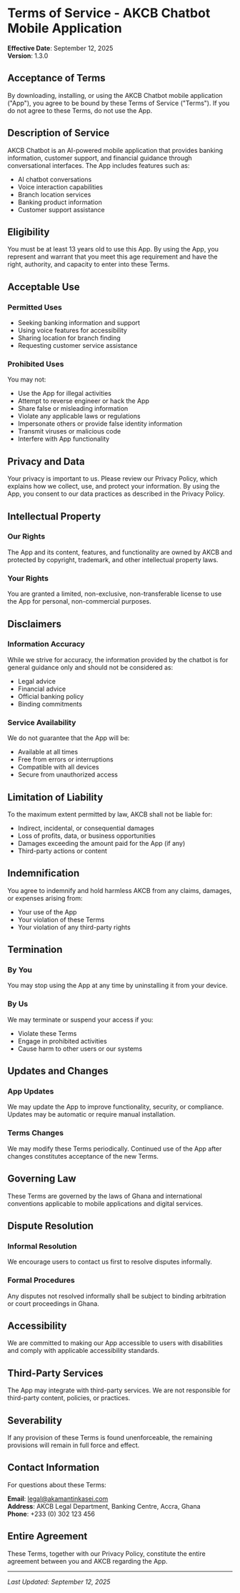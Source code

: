 # Terms of Service - AKCB Chatbot Mobile Application

**Effective Date**: September 12, 2025  
**Version**: 1.3.0

## Acceptance of Terms

By downloading, installing, or using the AKCB Chatbot mobile application ("App"), you agree to be bound by these Terms of Service ("Terms"). If you do not agree to these Terms, do not use the App.

## Description of Service

AKCB Chatbot is an AI-powered mobile application that provides banking information, customer support, and financial guidance through conversational interfaces. The App includes features such as:

- AI chatbot conversations
- Voice interaction capabilities
- Branch location services
- Banking product information
- Customer support assistance

## Eligibility

You must be at least 13 years old to use this App. By using the App, you represent and warrant that you meet this age requirement and have the right, authority, and capacity to enter into these Terms.

## Acceptable Use

### Permitted Uses
- Seeking banking information and support
- Using voice features for accessibility
- Sharing location for branch finding
- Requesting customer service assistance

### Prohibited Uses
You may not:
- Use the App for illegal activities
- Attempt to reverse engineer or hack the App
- Share false or misleading information
- Violate any applicable laws or regulations
- Impersonate others or provide false identity information
- Transmit viruses or malicious code
- Interfere with App functionality

## Privacy and Data

Your privacy is important to us. Please review our Privacy Policy, which explains how we collect, use, and protect your information. By using the App, you consent to our data practices as described in the Privacy Policy.

## Intellectual Property

### Our Rights
The App and its content, features, and functionality are owned by AKCB and protected by copyright, trademark, and other intellectual property laws.

### Your Rights
You are granted a limited, non-exclusive, non-transferable license to use the App for personal, non-commercial purposes.

## Disclaimers

### Information Accuracy
While we strive for accuracy, the information provided by the chatbot is for general guidance only and should not be considered as:
- Legal advice
- Financial advice
- Official banking policy
- Binding commitments

### Service Availability
We do not guarantee that the App will be:
- Available at all times
- Free from errors or interruptions
- Compatible with all devices
- Secure from unauthorized access

## Limitation of Liability

To the maximum extent permitted by law, AKCB shall not be liable for:
- Indirect, incidental, or consequential damages
- Loss of profits, data, or business opportunities
- Damages exceeding the amount paid for the App (if any)
- Third-party actions or content

## Indemnification

You agree to indemnify and hold harmless AKCB from any claims, damages, or expenses arising from:
- Your use of the App
- Your violation of these Terms
- Your violation of any third-party rights

## Termination

### By You
You may stop using the App at any time by uninstalling it from your device.

### By Us
We may terminate or suspend your access if you:
- Violate these Terms
- Engage in prohibited activities
- Cause harm to other users or our systems

## Updates and Changes

### App Updates
We may update the App to improve functionality, security, or compliance. Updates may be automatic or require manual installation.

### Terms Changes
We may modify these Terms periodically. Continued use of the App after changes constitutes acceptance of the new Terms.

## Governing Law

These Terms are governed by the laws of Ghana and international conventions applicable to mobile applications and digital services.

## Dispute Resolution

### Informal Resolution
We encourage users to contact us first to resolve disputes informally.

### Formal Procedures
Any disputes not resolved informally shall be subject to binding arbitration or court proceedings in Ghana.

## Accessibility

We are committed to making our App accessible to users with disabilities and comply with applicable accessibility standards.

## Third-Party Services

The App may integrate with third-party services. We are not responsible for third-party content, policies, or practices.

## Severability

If any provision of these Terms is found unenforceable, the remaining provisions will remain in full force and effect.

## Contact Information

For questions about these Terms:

**Email**: legal@akamantinkasei.com  
**Address**: AKCB Legal Department, Banking Centre, Accra, Ghana  
**Phone**: +233 (0) 302 123 456

## Entire Agreement

These Terms, together with our Privacy Policy, constitute the entire agreement between you and AKCB regarding the App.

---

*Last Updated: September 12, 2025*
